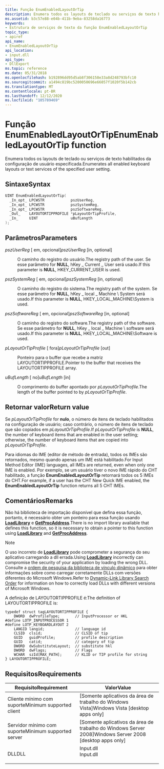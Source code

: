 ```yaml
---
title: Função EnumEnabledLayoutOrTip
description: Enumera todos os layouts de teclado ou serviços de texto habilitados da configuração de usuário especificada.
ms.assetid: b3c57e88-e04b-411b-9eba-83258da16773
keywords:
- Estrutura de serviços de texto da função EnumEnabledLayoutOrTip
topic_type:
- apiref
api_name:
- EnumEnabledLayoutOrTip
api_location:
- input.dll
api_type:
- DllExport
ms.topic: reference
ms.date: 05/31/2018
ms.openlocfilehash: b192896dd95d5ab8f306158e33a8d248793bfc10
ms.sourcegitcommit: a1494c819bc5200050696e66057f1020f5b142cb
ms.translationtype: MT
ms.contentlocale: pt-BR
ms.lasthandoff: 12/12/2020
ms.locfileid: "105789469"
---
```

# <a name="enumenabledlayoutortip-function"></a><span data-ttu-id="10f23-104">Função EnumEnabledLayoutOrTip</span><span class="sxs-lookup"><span data-stu-id="10f23-104">EnumEnabledLayoutOrTip function</span></span>

<span data-ttu-id="10f23-105">Enumera todos os layouts de teclado ou serviços de texto habilitados da configuração de usuário especificada.</span><span class="sxs-lookup"><span data-stu-id="10f23-105">Enumerates all enabled keyboard layouts or text services of the specified user setting.</span></span>

## <a name="syntax"></a><span data-ttu-id="10f23-106">Sintaxe</span><span class="sxs-lookup"><span data-stu-id="10f23-106">Syntax</span></span>


```C++
UINT EnumEnabledLayoutOrTip(
  _In_opt_ LPCWSTR            pszUserReg,
  _In_opt_ LPCWSTR            pszSystemReg,
  _In_opt_ LPCWSTR            pszSoftwareReg,
  _Out_    LAYOUTORTIPPROFILE *pLayoutOrTipProfile,
  _In_     UINT               uBufLength
);
```



## <a name="parameters"></a><span data-ttu-id="10f23-107">Parâmetros</span><span class="sxs-lookup"><span data-stu-id="10f23-107">Parameters</span></span>

<dl> <dt>

<span data-ttu-id="10f23-108">*pszUserReg* \[ em, opcional\]</span><span class="sxs-lookup"><span data-stu-id="10f23-108">*pszUserReg* \[in, optional\]</span></span>
</dt> <dd>

<span data-ttu-id="10f23-109">O caminho do registro do usuário.</span><span class="sxs-lookup"><span data-stu-id="10f23-109">The registry path of the user.</span></span> <span data-ttu-id="10f23-110">Se esse parâmetro for **NULL**, hKey \_ Current \_ User será usado.</span><span class="sxs-lookup"><span data-stu-id="10f23-110">If this parameter is **NULL**, HKEY\_CURRENT\_USER is used.</span></span>

</dd> <dt>

<span data-ttu-id="10f23-111">*pszSystemReg* \[ em, opcional\]</span><span class="sxs-lookup"><span data-stu-id="10f23-111">*pszSystemReg* \[in, optional\]</span></span>
</dt> <dd>

<span data-ttu-id="10f23-112">O caminho do registro do sistema.</span><span class="sxs-lookup"><span data-stu-id="10f23-112">The registry path of the system.</span></span> <span data-ttu-id="10f23-113">Se esse parâmetro for **NULL**, hKey \_ local \_ Machine \\ System será usado.</span><span class="sxs-lookup"><span data-stu-id="10f23-113">If this parameter is **NULL**, HKEY\_LOCAL\_MACHINE\\System is used.</span></span>

</dd> <dt>

<span data-ttu-id="10f23-114">*pszSoftwareReg* \[ em, opcional\]</span><span class="sxs-lookup"><span data-stu-id="10f23-114">*pszSoftwareReg* \[in, optional\]</span></span>
</dt> <dd>

<span data-ttu-id="10f23-115">O caminho do registro do software.</span><span class="sxs-lookup"><span data-stu-id="10f23-115">The registry path of the software.</span></span> <span data-ttu-id="10f23-116">Se esse parâmetro for **NULL**, hKey \_ local \_ Machine \\ software será usado.</span><span class="sxs-lookup"><span data-stu-id="10f23-116">If this parameter is **NULL**, HKEY\_LOCAL\_MACHINE\\Software is used.</span></span>

</dd> <dt>

<span data-ttu-id="10f23-117">*pLayoutOrTipProfile* \[ fora\]</span><span class="sxs-lookup"><span data-stu-id="10f23-117">*pLayoutOrTipProfile* \[out\]</span></span>
</dt> <dd>

<span data-ttu-id="10f23-118">Ponteiro para o buffer que recebe a matriz LAYOUTORTIPPROFILE.</span><span class="sxs-lookup"><span data-stu-id="10f23-118">Pointer to the buffer that receives the LAYOUTORTIPPROFILE array.</span></span>

</dd> <dt>

<span data-ttu-id="10f23-119">*uBufLength* \[ no\]</span><span class="sxs-lookup"><span data-stu-id="10f23-119">*uBufLength* \[in\]</span></span>
</dt> <dd>

<span data-ttu-id="10f23-120">O comprimento do buffer apontado por *pLayoutOrTipProfile*.</span><span class="sxs-lookup"><span data-stu-id="10f23-120">The length of the buffer pointed to by *pLayoutOrTipProfile*.</span></span>

</dd> </dl>

## <a name="return-value"></a><span data-ttu-id="10f23-121">Retornar valor</span><span class="sxs-lookup"><span data-stu-id="10f23-121">Return value</span></span>

<span data-ttu-id="10f23-122">Se *pLayoutOrTipProfile* for **nulo**, o número de itens de teclado habilitados na configuração de usuário; caso contrário, o número de itens de teclado que são copiados em *pLayoutOrTipProfile*.</span><span class="sxs-lookup"><span data-stu-id="10f23-122">If *pLayoutOrTipProfile* is **NULL**, the number of keyboard items that are enabled in the user setting; otherwise, the number of keyboard items that are copied into *pLayoutOrTipProfile*.</span></span>

<span data-ttu-id="10f23-123">Para idiomas do IME (editor de método de entrada), todos os IMEs são retornados, mesmo quando apenas um IME está habilitado.</span><span class="sxs-lookup"><span data-stu-id="10f23-123">For Input Method Editor (IME) languages, all IMEs are returned, even when only one IME is enabled.</span></span> <span data-ttu-id="10f23-124">Por exemplo, se um usuário tiver o novo IME rápido do CHT habilitado, a função **EnumEnabledLayoutOrTip** retornará todos os 5 IMEs do CHT.</span><span class="sxs-lookup"><span data-stu-id="10f23-124">For example, if a user has the CHT New Quick IME enabled, the **EnumEnabledLayoutOrTip** function returns all 5 CHT IMEs.</span></span>

## <a name="remarks"></a><span data-ttu-id="10f23-125">Comentários</span><span class="sxs-lookup"><span data-stu-id="10f23-125">Remarks</span></span>

<span data-ttu-id="10f23-126">Não há biblioteca de importação disponível que defina essa função, portanto, é necessário obter um ponteiro para essa função usando [**LoadLibrary**](/windows/desktop/api/libloaderapi/nf-libloaderapi-loadlibrarya) e [**GetProcAddress**](/windows/desktop/api/libloaderapi/nf-libloaderapi-getprocaddress).</span><span class="sxs-lookup"><span data-stu-id="10f23-126">There is no import library available that defines this function, so it is necessary to obtain a pointer to this function using [**LoadLibrary**](/windows/desktop/api/libloaderapi/nf-libloaderapi-loadlibrarya) and [**GetProcAddress**](/windows/desktop/api/libloaderapi/nf-libloaderapi-getprocaddress).</span></span>

> [!Note]  
> <span data-ttu-id="10f23-127">O uso incorreto de [**LoadLibrary**](/windows/desktop/api/libloaderapi/nf-libloaderapi-loadlibrarya) pode comprometer a segurança do seu aplicativo carregando a dll errada.</span><span class="sxs-lookup"><span data-stu-id="10f23-127">Using [**LoadLibrary**](/windows/desktop/api/libloaderapi/nf-libloaderapi-loadlibrarya) incorrectly can compromise the security of your application by loading the wrong DLL.</span></span> <span data-ttu-id="10f23-128">Consulte a [ordem de pesquisa da biblioteca de vínculo dinâmico](/windows/desktop/Dlls/dynamic-link-library-search-order) para obter informações sobre como carregar corretamente DLLs com versões diferentes do Microsoft Windows.</span><span class="sxs-lookup"><span data-stu-id="10f23-128">Refer to [Dynamic-Link Library Search Order](/windows/desktop/Dlls/dynamic-link-library-search-order) for information on how to correctly load DLLs with different versions of Microsoft Windows.</span></span>

 

<span data-ttu-id="10f23-129">A definição de LAYOUTORTIPPROFILE é:</span><span class="sxs-lookup"><span data-stu-id="10f23-129">The definition of LAYOUTORTIPPROFILE is:</span></span>

``` syntax
typedef struct tagLAYOUTORTIPPROFILE {
    DWORD  dwProfileType;       // InputProcessor or HKL 
#define LOTP_INPUTPROCESSOR 1
#define LOTP_KEYBOARDLAYOUT 2
    LANGID langid;              // language id 
    CLSID  clsid;               // CLSID of tip 
    GUID   guidProfile;         // profile description 
    GUID   catid;               // category of tip 
    DWORD  dwSubstituteLayout;  // substitute hkl 
    DWORD  dwFlags;             // Flags 
    WCHAR  szId[MAX_PATH];      // KLID or TIP profile for string 
} LAYOUTORTIPPROFILE;
```

## <a name="requirements"></a><span data-ttu-id="10f23-130">Requisitos</span><span class="sxs-lookup"><span data-stu-id="10f23-130">Requirements</span></span>



| <span data-ttu-id="10f23-131">Requisito</span><span class="sxs-lookup"><span data-stu-id="10f23-131">Requirement</span></span> | <span data-ttu-id="10f23-132">Valor</span><span class="sxs-lookup"><span data-stu-id="10f23-132">Value</span></span> |
|-------------------------------------|--------------------------------------------------------------------------------------|
| <span data-ttu-id="10f23-133">Cliente mínimo com suporte</span><span class="sxs-lookup"><span data-stu-id="10f23-133">Minimum supported client</span></span><br/> | <span data-ttu-id="10f23-134">\[Somente aplicativos da área de trabalho do Windows Vista\]</span><span class="sxs-lookup"><span data-stu-id="10f23-134">Windows Vista \[desktop apps only\]</span></span><br/>                                       |
| <span data-ttu-id="10f23-135">Servidor mínimo com suporte</span><span class="sxs-lookup"><span data-stu-id="10f23-135">Minimum supported server</span></span><br/> | <span data-ttu-id="10f23-136">\[Somente aplicativos da área de trabalho do Windows Server 2008\]</span><span class="sxs-lookup"><span data-stu-id="10f23-136">Windows Server 2008 \[desktop apps only\]</span></span><br/>                                 |
| <span data-ttu-id="10f23-137">DLL</span><span class="sxs-lookup"><span data-stu-id="10f23-137">DLL</span></span><br/>                      | <dl> <span data-ttu-id="10f23-138"><dt>Input.dll</dt></span><span class="sxs-lookup"><span data-stu-id="10f23-138"><dt>Input.dll</dt></span></span> </dl> |



 

